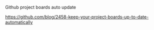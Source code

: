 Github project boards auto update

https://github.com/blog/2458-keep-your-project-boards-up-to-date-automatically
